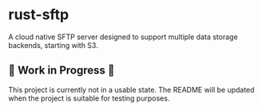 # rust-sftp
A cloud native SFTP server designed to support multiple data storage backends, starting with S3.

## 🚧 Work in Progress 🚧
This project is currently not in a usable state. The README will be updated when the project 
is suitable for testing purposes.
